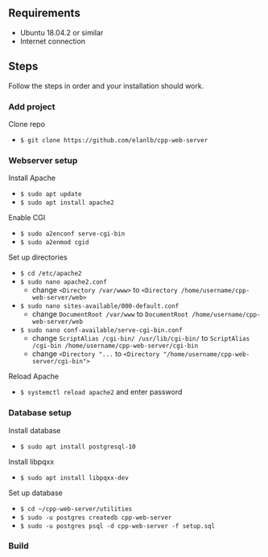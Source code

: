 ## Requirements
- Ubuntu 18.04.2 or similar
- Internet connection

## Steps
Follow the steps in order and your installation should work.

### Add project
Clone repo
- `$ git clone https://github.com/elanlb/cpp-web-server`

### Webserver setup
Install Apache
- `$ sudo apt update`
- `$ sudo apt install apache2`

Enable CGI
- `$ sudo a2enconf serve-cgi-bin`
- `$ sudo a2enmod cgid`

Set up directories
- `$ cd /etc/apache2`
- `$ sudo nano apache2.conf`
  - change `<Directory /var/www>` to `<Directory /home/username/cpp-web-server/web>`
- `$ sudo nano sites-available/000-default.conf`
  - change `DocumentRoot /var/www` to `DocumentRoot /home/username/cpp-web-server/web`
- `$ sudo nano conf-available/serve-cgi-bin.conf`
  - change `ScriptAlias /cgi-bin/ /usr/lib/cgi-bin/` to `ScriptAlias /cgi-bin /home/username/cpp-web-server/cgi-bin`
  - change `<Directory "...` to `<Directory "/home/username/cpp-web-server/cgi-bin">`

Reload Apache
- `$ systemctl reload apache2` and enter password

### Database setup
Install database
- `$ sudo apt install postgresql-10`

Install libpqxx
- `$ sudo apt install libpqxx-dev`

Set up database
- `$ cd ~/cpp-web-server/utilities`
- `$ sudo -u postgres createdb cpp-web-server`
- `$ sudo -u postgres psql -d cpp-web-server -f setup.sql`

### Build
